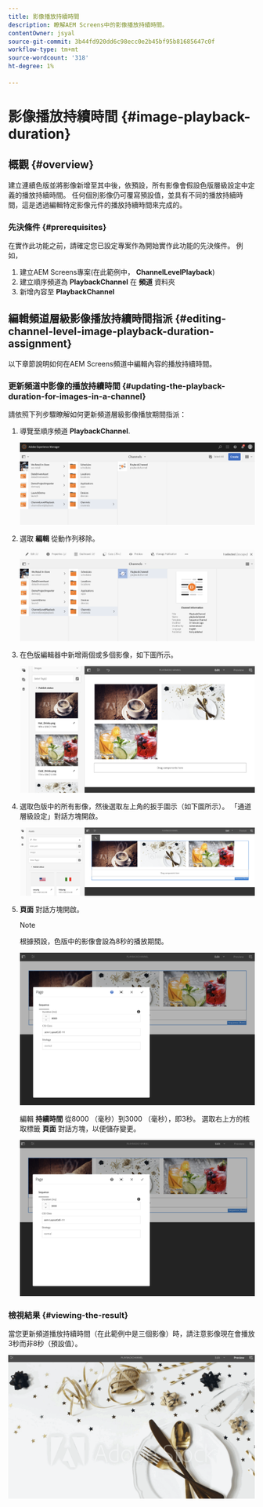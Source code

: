```yaml
---
title: 影像播放持續時間
description: 瞭解AEM Screens中的影像播放持續時間。
contentOwner: jsyal
source-git-commit: 3b44fd920dd6c98ecc0e2b45bf95b81685647c0f
workflow-type: tm+mt
source-wordcount: '318'
ht-degree: 1%

---
```



# 影像播放持續時間 {#image-playback-duration}

## 概觀 {#overview}

建立連續色版並將影像新增至其中後，依預設，所有影像會假設色版層級設定中定義的播放持續時間。 任何個別影像仍可覆寫預設值，並具有不同的播放持續時間，這是透過編輯特定影像元件的播放持續時間來完成的。

### 先決條件 {#prerequisites}

在實作此功能之前，請確定您已設定專案作為開始實作此功能的先決條件。 例如，

1. 建立AEM Screens專案(在此範例中， **ChannelLevelPlayback**)
1. 建立順序頻道為 **PlaybackChannel** 在 **頻道** 資料夾
1. 新增內容至 **PlaybackChannel**

## 編輯頻道層級影像播放持續時間指派 {#editing-channel-level-image-playback-duration-assignment}

以下章節說明如何在AEM Screens頻道中編輯內容的播放持續時間。

### 更新頻道中影像的播放持續時間 {#updating-the-playback-duration-for-images-in-a-channel}

請依照下列步驟瞭解如何更新頻道層級影像播放期間指派：

1. 導覽至順序頻道 **PlaybackChannel**.

   ![screen_shot_2019-06-24at62818pm](assets/screen_shot_2019-06-24at62818pm.png)

1. 選取 **編輯** 從動作列移除。

   ![screen_shot_2019-06-24at70141pm](assets/screen_shot_2019-06-24at70141pm.png)

1. 在色版編輯器中新增兩個或多個影像，如下圖所示。

   ![screen_shot_2019-06-24at90534pm](assets/screen_shot_2019-06-24at90534pm.png)

1. 選取色版中的所有影像，然後選取左上角的扳手圖示（如下圖所示）。 「通道層級設定」對話方塊開啟。

   ![screen_shot_2019-06-25at95945am](assets/screen_shot_2019-06-25at95945am.png)

1. **頁面** 對話方塊開啟。

   >[!NOTE]
   >
   >根據預設，色版中的影像會設為8秒的播放期間。

   ![screen_shot_2019-06-25at100343am](assets/screen_shot_2019-06-25at100343am.png)

   編輯 **持續時間** 從8000 （毫秒）到3000 （毫秒），即3秒。 選取右上方的核取標籤 **頁面** 對話方塊，以便儲存變更。

   ![screen_shot_2019-06-25at101527am](assets/screen_shot_2019-06-25at101527am.png)

### 檢視結果 {#viewing-the-result}

當您更新頻道播放持續時間（在此範例中是三個影像）時，請注意影像現在會播放3秒而非8秒（預設值）。

![channel_preview](assets/channel_preview.gif)

